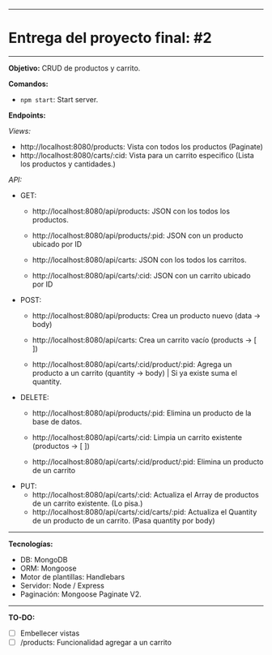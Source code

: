 ********
# Entrega del proyecto final: #2
********
**Objetivo:** CRUD de productos y carrito. 

**Comandos:**
- `npm start`: Start server.

**Endpoints:**

*Views:*
* http://localhost:8080/products: Vista con todos los productos (Paginate)
* http://localhost:8080/carts/:cid: Vista para un carrito especifico (Lista los productos y cantidades.)

*API:*
* GET:
	* http://localhost:8080/api/products: JSON con los todos los productos.
	* http://localhost:8080/api/products/:pid: JSON con un producto ubicado por ID

	* http://localhost:8080/api/carts: JSON con los todos los carritos.
	* http://localhost:8080/api/carts/:cid: JSON con un carrito ubicado por ID
* POST:
	* http://localhost:8080/api/products: Crea un producto nuevo (data -> body)
	
	* http://localhost:8080/api/carts: Crea un carrito vacío (products -> [ ])
	* http://localhost:8080/api/carts/:cid/product/:pid: Agrega un producto a un carrito (quantity -> body) | Si ya existe suma el quantity.
* DELETE:
	* http://localhost:8080/api/products/:pid: Elimina un producto de la base de datos.
	
	* http://localhost:8080/api/carts/:cid: Limpia un carrito existente (productos -> [ ])
	* http://localhost:8080/api/carts/:cid/product/:pid: Elimina un producto de un carrito
* PUT:
	* http://localhost:8080/api/carts/:cid: Actualiza el Array de productos de un carrito existente. (Lo pisa.)
	* http://localhost:8080/api/carts/:cid/carts/:pid: Actualiza el Quantity de un producto de un carrito. (Pasa quantity por body)
***
**Tecnologías:** 

* DB: MongoDB
* ORM: Mongoose
* Motor de plantillas: Handlebars
* Servidor: Node / Express
* Paginación: Mongoose Paginate V2.
***

**TO-DO:**
- [ ] Embellecer vistas
- [ ] /products: Funcionalidad agregar a un carrito
